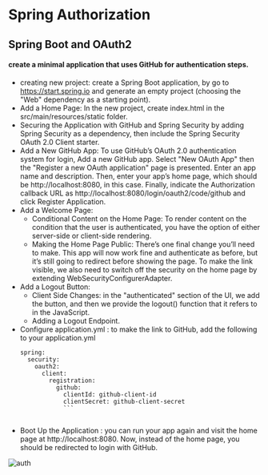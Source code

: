 # Spring Authorization
## Spring Boot and OAuth2
#### create a minimal application that uses GitHub for authentication steps.  
- creating new project: create a Spring Boot application, by go to https://start.spring.io and generate an empty project (choosing the "Web" dependency as a starting point).
- Add a Home Page: In the new project, create index.html in the src/main/resources/static folder.
- Securing the Application with GitHub and Spring Security by adding Spring Security as a dependency, then include the Spring Security OAuth 2.0 Client starter.
- Add a New GitHub App: To use GitHub’s OAuth 2.0 authentication system for login, Add a new GitHub app. Select "New OAuth App" then the "Register a new OAuth application" page is presented. Enter an app name and description. Then, enter your app’s home page, which should be http://localhost:8080, in this case. Finally, indicate the Authorization callback URL as http://localhost:8080/login/oauth2/code/github and click Register Application.
- Add a Welcome Page:  
    - Conditional Content on the Home Page: To render content on the condition that the user is authenticated, you have the option of either server-side or client-side rendering.
    - Making the Home Page Public: There’s one final change you’ll need to make. This app will now work fine and authenticate as before, but it’s still going to redirect before showing the page. To make the link visible, we also need to switch off the security on the home page by extending WebSecurityConfigurerAdapter.
- Add a Logout Button:
    - Client Side Changes: in the "authenticated" section of the UI, we add the button, and then we provide the logout() function that it refers to in the JavaScript.
    - Adding a Logout Endpoint.  
- Configure application.yml : to make the link to GitHub, add the following to your application.yml    
   ```
   spring:
     security:
       oauth2:
         client:
           registration:
             github:
               clientId: github-client-id
               clientSecret: github-client-secret
               ```  
             
- Boot Up the Application : you can run your app again and visit the home page at http://localhost:8080. Now, instead of the home page, you should be redirected to login with GitHub.    

![auth](images/auth.png)
